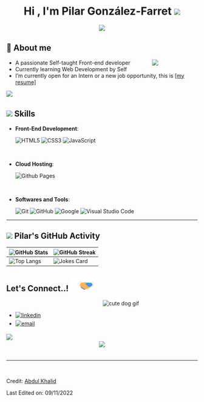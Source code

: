 
<h1 align="center"><b>Hi , I'm Pilar González-Farret </b><img src="https://media.giphy.com/media/hvRJCLFzcasrR4ia7z/giphy.gif" width="35"></h1>
<!--  -->
<p align="center">
  <a href="https://github.com/DenverCoder1/readme-typing-svg">
    <img src="https://readme-typing-svg.herokuapp.com?font=Playfair+Display&color=FF69B4&size=25&center=true&vCenter=true&width=700&height=100&lines=Hello+and+welcome!+%F0%9F%8C%B8;Self-taught+Front-End+Developer,;Biologist+transitioning+into+tech,;Active+Learner+%2F+Researcher,;Love+to+learn+new+things...+❤">
  </a>
</p>

## 🌸 **About me**

<picture>
  <img align="right" src="https://media.giphy.com/media/1dJtV47PQZOId6cKa2/giphy.gif" width=120px>
</picture>

- A passionate Self-taught Front-end developer
- Currently learning Web Development by Self
- I’m currently open for an Intern or a new job opportunity, this is <a href="https://docs.google.com/document/d/1liOUuThe6afblZhP2X3ZBnoHT_P9JrvxvtwJU70ru-U/edit?usp=sharing"  target="_blank"> [my resume]</a>

<img src="https://user-images.githubusercontent.com/73097560/115834477-dbab4500-a447-11eb-908a-139a6edaec5c.gif">

## <img src="https://media2.giphy.com/media/QssGEmpkyEOhBCb7e1/giphy.gif?cid=ecf05e47a0n3gi1bfqntqmob8g9aid1oyj2wr3ds3mg700bl&rid=giphy.gif" width ="25"><b> Skills</b>

<p align="center">

    
- **Front-End Development**:

   ![HTML5](https://img.shields.io/badge/HTML5%20-%23E34F26.svg?style=for-the-badge&logo=html5&logoColor=white)
   ![CSS3](https://img.shields.io/badge/CSS%20-%231572B6.svg?style=for-the-badge&logo=css3&logoColor=white)
   ![JavaScript](https://img.shields.io/badge/JavaScript%20-%23F7DF1E.svg?style=for-the-badge&logo=javascript&logoColor=black)

<br>

- **Cloud Hosting**:

    ![Github Pages](https://img.shields.io/badge/GitHub%20Pages-%23327FC7.svg?style=for-the-badge&logo=github&logoColor=white)
    
<br>

- **Softwares and Tools**:

    ![Git](https://img.shields.io/badge/git-%23F05033.svg?style=for-the-badge&logo=git&logoColor=white)
    ![GitHub](https://img.shields.io/badge/github-%23121011.svg?style=for-the-badge&logo=github&logoColor=white)
    ![Google](https://img.shields.io/badge/google-%234285F4.svg?style=for-the-badge&logo=google&logoColor=white)
    ![Visual Studio Code](https://img.shields.io/badge/Visual%20Studio%20Code-0078d7.svg?style=for-the-badge&logo=visual-studio-code&logoColor=white)
  
</p>

-----
## <img src="https://media.giphy.com/media/v1.Y2lkPTc5MGI3NjExZno4Z2gycDdnMmRvczE1eDluNW9od2h0emY0aDcwdXo2dzU4cXc0ciZlcD12MV9naWZzX3NlYXJjaCZjdD1n/ftS3gJ9CayE73vWlKb/giphy.gif" width ="25"> Pilar's GitHub Activity

| ![GitHub Stats](https://github-readme-stats.vercel.app/api?username=PilarGonzalezFarret&show_icons=true&theme=tokyonight) | ![GitHub Streak](https://github-readme-streak-stats.herokuapp.com/?user=PilarGonzalezFarret&theme=tokyonight) |
| --- | --- |
| ![Top Langs](https://github-readme-stats.vercel.app/api/top-langs/?username=PilarGonzalezFarret&theme=tokyonight) | ![Jokes Card](https://readme-jokes.vercel.app/api?theme=tokyonight) |


## <b> Let's Connect..! </b> <img src="https://github.com/0xAbdulKhalid/0xAbdulKhalid/raw/main/assets/mdImages/handshake.gif" width="80">

<img src="https://media.giphy.com/media/v1.Y2lkPWVjZjA1ZTQ3cDA0MjJlY3E5aXJrMzEzejA4bGljeHBueW8wZ3Q2aTVpcGwxejUzcyZlcD12MV9naWZzX3NlYXJjaCZjdD1n/hTsAAaYV5nRjq/giphy.gif" width="250" align="right" alt="cute dog gif">

<br>
<div align="left">
  <ul>
    <li>
      <a href="https://www.linkedin.com/in/pilar-gonz%C3%A1lez-farret-aranda-196839228/" target="_blank">
        <img src="https://img.shields.io/badge/linkedin: PilarGonzálezFarretAranda-%2300acee.svg?color=405DE6&style=for-the-badge&logo=linkedin&logoColor=white" alt="linkedin" style="margin-bottom: 5px;" />
      </a>
    </li>

  <li>
      <a href="mailto:pilar.gonzalezfarret@gmail.com" target="_blank">
        <img src="https://img.shields.io/badge/gmail:  pilar.gonzalezfarret@gmail.com-%23EA4335.svg?style=for-the-badge&logo=gmail&logoColor=white" alt="email" style="margin-bottom: 5px;" />
      </a>
    </li>
  </ul>
</div>

<img src="https://user-images.githubusercontent.com/73097560/115834477-dbab4500-a447-11eb-908a-139a6edaec5c.gif">


<div align='center'>
<img src="https://media.giphy.com/media/v1.Y2lkPTc5MGI3NjExZXl2Nng0dWdxcmMwNzRjNjh1M2prcW5zaTJieXloMWZ0eHY3M2kxbiZlcD12MV9naWZzX3NlYXJjaCZjdD1n/VStRIdJ7v8XEunCY7M/giphy.gif" width=150px >

</div>
<br>


---

<br>

Credit: [Abdul Khalid](https://github.com/0xabdulkhalid)

Last Edited on: 09/11/2022
